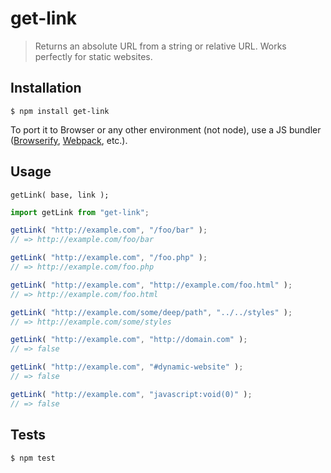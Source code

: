 # get-link

> Returns an absolute URL from a string or relative URL. Works perfectly for static websites.

## Installation

```
$ npm install get-link
```

To port it to Browser or any other environment (not node), use a JS bundler ([Browserify](http://browserify.org/), [Webpack](http://webpack.github.io/), etc.).

## Usage

`getLink( base, link );`

```javascript
import getLink from "get-link";

getLink( "http://example.com", "/foo/bar" );
// => http://example.com/foo/bar

getLink( "http://example.com", "/foo.php" );
// => http://example.com/foo.php

getLink( "http://example.com", "http://example.com/foo.html" );
// => http://example.com/foo.html

getLink( "http://example.com/some/deep/path", "../../styles" );
// => http://example.com/some/styles

getLink( "http://example.com", "http://domain.com" );
// => false

getLink( "http://example.com", "#dynamic-website" );
// => false

getLink( "http://example.com", "javascript:void(0)" );
// => false
```

## Tests

`$ npm test`
